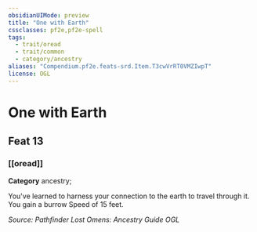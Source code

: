 ```yaml
---
obsidianUIMode: preview
title: "One with Earth"
cssclasses: pf2e,pf2e-spell
tags:
  - trait/oread
  - trait/common
  - category/ancestry
aliases: "Compendium.pf2e.feats-srd.Item.T3cwVrRT0VMZIwpT"
license: OGL
---
```

# One with Earth
## Feat 13
### [[oread]]

**Category** ancestry; 




You've learned to harness your connection to the earth to travel through it. You gain a burrow Speed of 15 feet.

*Source: Pathfinder Lost Omens: Ancestry Guide*
*OGL*
